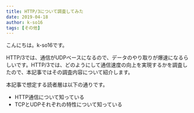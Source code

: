 ```yaml
---
title: HTTP/3について調査してみた
date: 2019-04-18
author: k-so16
tags: [その他]
---
```


こんにちは。k-so16です。

HTTP/3では、通信がUDPベースになるので、データのやり取りが爆速になるらしいです。HTTP/3では、どのようにして通信速度の向上を実現するかを調査したので、本記事ではその調査内容について紹介します。

本記事で想定する読者層は以下の通りです。

- HTTP通信について知っている
- TCPとUDPそれぞれの特性について知っている